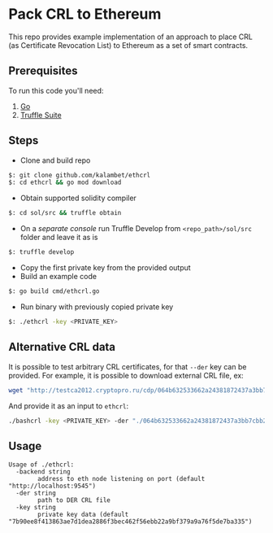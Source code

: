 # Pack CRL to Ethereum

This repo provides example implementation of an approach to place CRL (as Certificate Revocation List) to Ethereum as a set of smart contracts.

## Prerequisites

To run this code you'll need:
1. [Go](https://golang.org/doc/install)
2. [Truffle Suite](https://www.trufflesuite.com/docs/truffle/getting-started/installation)

## Steps
* Clone and build repo
```bash
$: git clone github.com/kalambet/ethcrl
$: cd ethcrl && go mod download
```
* Obtain supported solidity compiler
```bash
$: cd sol/src && truffle obtain
```
* On a _separate console_ run Truffle Develop from `<repo_path>/sol/src` folder and leave it as is
```bash
$: truffle develop
``` 
* Copy the first private key from the provided output
* Build an example code
```bash
$: go build cmd/ethcrl.go
```
* Run binary with previously copied private key
```bash
$: ./ethcrl -key <PRIVATE_KEY>
```

## Alternative CRL data
It is possible to test arbitrary CRL certificates, for that `--der` key can be provided.
For example, it is possible to download external CRL file, ex:
```bash
wget "http://testca2012.cryptopro.ru/cdp/064b632533662a24381872437a3bb7cbb2cafc73.crl"
``` 

And provide it as an input to `ethcrl`:
```bash
./bashcrl -key <PRIVATE_KEY> -der "./064b632533662a24381872437a3bb7cbb2cafc73.crl"
``` 

## Usage
```
Usage of ./ethcrl:
  -backend string
    	address to eth node listening on port (default "http://localhost:9545")
  -der string
    	path to DER CRL file
  -key string
    	private key data (default "7b90ee8f413863ae7d1dea2886f3bec462f56ebb22a9bf379a9a76f5de7ba335")
```
